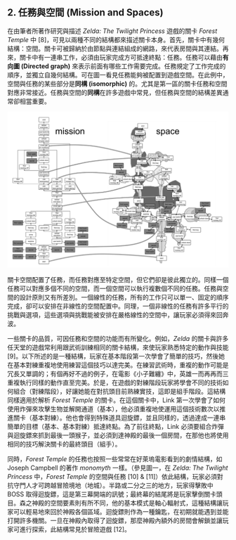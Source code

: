 ## 2. 任務與空間 (Mission and Spaces)

在由筆者所著作研究與描述 *Zelda: The Twilight Princess* 遊戲的關卡 *Forest Temple* 中 [8]，可見以兩種不同的結構都來描述關卡本身。首先，關卡中有幾何結構：空間。關卡可被歸納於由節點與連結組成的網路，來代表房間與其連結。再來，關卡中有一連串工作，必須由玩家完成方可抵達終點：任務。任務可以藉由**有向圖 (Directed graph)** 來表示前面有哪些工作需要完成。任務規定了工作完成的順序，並獨立自幾何結構。可在圖一看見任務能夠被配置到遊戲空間。在此例中，空間與任務的某些部分是**同構 (isomorphic)** 的。尤其是第一區的關卡任務和空間對應非常接近。任務與空間的**同構**在許多遊戲中常見，但任務與空間的結構差異通常卻相當重要。

![](./img/01.png)

關卡空間配置了任務，而任務對應至特定空間，但它們卻是彼此獨立的。同樣一個任務可以對應多個不同的空間，而一個空間可以執行複數個不同的任務。任務與空間的設計原則又有所差別。一個線性的任務，所有的工作只可以單一、固定的順序完成，卻可以安排在非線性的空間配置中。同理，一個非線性的任務有許多平行的挑戰與選項，這些選項與挑戰能被安排在嚴格線性的空間中，讓玩家必須得來回奔波。

一些關卡的品質，可因任務和空間的功能而有所變化。例如，*Zelda* 的關卡與許多任天堂的遊戲常利用跟武術訓練相同的關卡結構，來使玩家熟悉特定的動作與技能 [9]。以下所述的是一種結構，玩家在基本階段第一次學會了簡單的技巧，然後她在基本對練重複地使用練習這個技巧以達完美。在練習武術時，重複的動作可能是冗長又單調的；有個再好不過的例子，在電影《小子難纏》中，英雄一而再再而三重複執行同樣的動作直至完美。於是，在遊戲的對練階段玩家將學會不同的技術如何組合（對練階段），好讓她能在對抗頭目前熟練實技，這即是組手階段。這結構同樣適用於解析 *Forest Temple* 的關卡。在這個關卡中，Link 第一次學會了如何使用炸彈來攻擊生物並解開通道（基本），他必須重複地使運用這個技術數次以推進關卡（基本對練）。他也會得到特殊道具迴旋鏢，並且同樣的，透過達成一連串簡單的目標（基本、基本對練）抵達終點。為了前往終點，Link 必須要組合炸彈與迴旋鏢來抓到最後一頭猴子，並必須到達神殿的最後一個房間，在那他也將使用相同的技巧解決關卡的最終頭目（組手）。

同時，*Forest Temple* 的任務也按照一些常常在好萊塢電影看到的劇情結構，如 Joseph Campbell 的著作 *monomyth* 一樣。（參見圖一，在 *Zelda: The Twilight Princess* 中，*Forest Temple* 的空間與任務 [10] & [11]）依此結構，玩家必須對抗守門人才可跨越冒險境地（地城）。半路或二分之三的地方，玩家得擊敗中 BOSS 取得迴旋鏢，這是第三幕開端的訊號；最終幕的結尾將是玩家擊倒關卡頭目。森之神殿的空間要素則有所不同，他的基本模式是軸心輻射式，這種結構讓玩家可以輕易地來回於神殿各個區域。迴旋鏢則作為一種鑰匙，在初期就能遇到並能打開許多機關。一旦在神殿內取得了迴旋鏢，那麼神殿內額外的房間會解鎖並讓玩家可進行探索，此結構常見於冒險遊戲 [12]。
